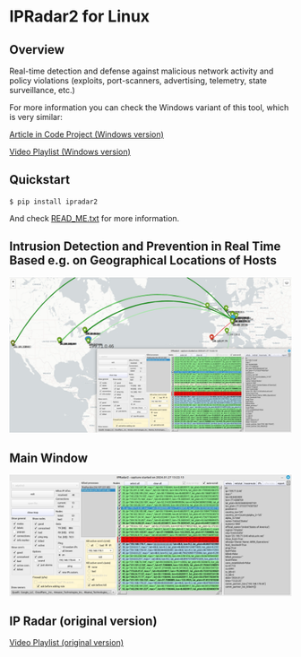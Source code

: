 # IPRadar2 for Linux

## Overview
Real-time detection and defense against malicious network activity and policy violations (exploits, port-scanners, advertising, telemetry, state surveillance, etc.)

For more information you can check the Windows variant of this tool, which is very similar:

[Article in Code Project (Windows version)](https://www.codeproject.com/Articles/5269206/IP-Radar-2 "IP Radar 2 Article in Code Project")

[Video Playlist (Windows version)](https://www.youtube.com/watch?v=NGNqWnDRBPk&list=PLX24fhcibpHXfTWYm8Vfhc4SB6sIGgtck "IP Radar 2 Demo Video")

## Quickstart
    $ pip install ipradar2
And check [READ_ME.txt](https://github.com/ClarkFieseln/IPRadar2ForLinux/blob/main/READ_ME.txt "READ_ME.txt") for more information.

## Intrusion Detection and Prevention in Real Time Based e.g. on Geographical Locations of Hosts

<!-- # ![plot](./IPRadar2/img/app2.jpg) -->
![plot](https://raw.githubusercontent.com/ClarkFieseln/IPRadar2ForLinux/main/IPRadar2/img/app2.jpg)

## Main Window

<!-- ![plot](./IPRadar2/img/app1.jpg) -->
![plot](https://raw.githubusercontent.com/ClarkFieseln/IPRadar2ForLinux/main/IPRadar2/img/app1.jpg)

## IP Radar (original version)

[Video Playlist (original version)](https://www.youtube.com/watch?v=EBGdES2b-zE&list=PLX24fhcibpHUbVMLRvzB5kC9kmXOvMXq_ "IP Radar (original SW) Video Playlist")
